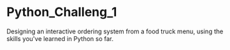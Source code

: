 # Python_Challeng_1
Designing an interactive ordering system from a food truck menu, using the skills you've learned in Python so far.
